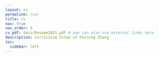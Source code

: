 ```yaml
---
layout: cv
permalink: /cv/
title: cv
nav: true
nav_order: 5
cv_pdf: docs/Resume2025.pdf # you can also use external links here
description: Curriculum Vitae of Peining Zhang
toc:
  sidebar: left
---
```

